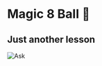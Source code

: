 # Magic 8 Ball 🎱

## Just another lesson

![Ask](https://user-images.githubusercontent.com/47014385/59518429-fe5b9280-8e9b-11e9-9cdf-3eebfc0643fa.png)





